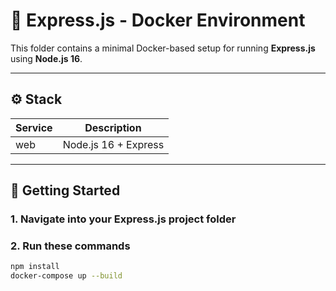 # 🐳 Express.js - Docker Environment

This folder contains a minimal Docker-based setup for running **Express.js** using **Node.js 16**.

---

## ⚙️ Stack

| Service | Description      |
|---------|------------------|
| web     | Node.js 16 + Express |

---

## 🚀 Getting Started

### 1. Navigate into your Express.js project folder

### 2. Run these commands

```bash
npm install
docker-compose up --build
